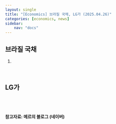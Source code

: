```yaml
---
layout: single
title: "[Economics] 브라질 국채, LG가 (2025.04.26)"
categories: [economics, news]
sidebar:
    nav: "docs"
---
```


## 브라질 국채
1.  


<br/>

## LG가




<br/>
<br/>

#### 참고자료: 메르의 블로그 (네이버) 